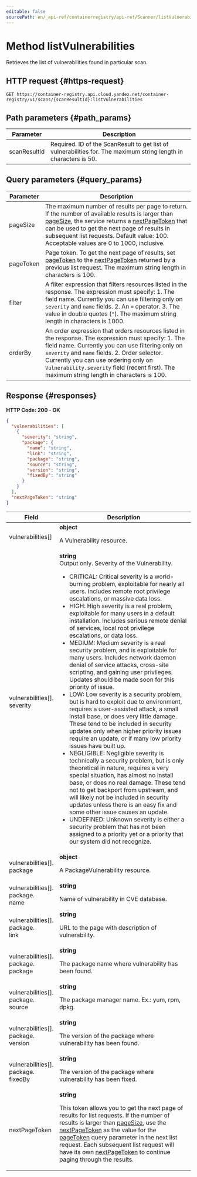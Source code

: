 ```yaml
---
editable: false
sourcePath: en/_api-ref/containerregistry/api-ref/Scanner/listVulnerabilities.md
---
```


# Method listVulnerabilities
Retrieves the list of vulnerabilities found in particular scan.
 

 
## HTTP request {#https-request}
```
GET https://container-registry.api.cloud.yandex.net/container-registry/v1/scans/{scanResultId}:listVulnerabilities
```
 
## Path parameters {#path_params}
 
Parameter | Description
--- | ---
scanResultId | Required. ID of the ScanResult to get list of vulnerabilities for.  The maximum string length in characters is 50.
 
## Query parameters {#query_params}
 
Parameter | Description
--- | ---
pageSize | The maximum number of results per page to return. If the number of available results is larger than [pageSize](/docs/container-registry/api-ref/Scanner/listVulnerabilities#query_params), the service returns a [nextPageToken](/docs/container-registry/api-ref/Registry/list#responses) that can be used to get the next page of results in subsequent list requests. Default value: 100.  Acceptable values are 0 to 1000, inclusive.
pageToken | Page token. To get the next page of results, set [pageToken](/docs/container-registry/api-ref/Scanner/listVulnerabilities#query_params) to the [nextPageToken](/docs/container-registry/api-ref/Registry/list#responses) returned by a previous list request.  The maximum string length in characters is 100.
filter | A filter expression that filters resources listed in the response. The expression must specify: 1. The field name. Currently you can use filtering only on `severity` and `name` fields. 2. An `=` operator. 3. The value in double quotes (`"`).  The maximum string length in characters is 1000.
orderBy | An order expression that orders resources listed in the response. The expression must specify: 1. The field name. Currently you can use filtering only on `severity` and `name` fields. 2. Order selector. Currently you can use ordering only on `Vulnerability.severity` field (recent first).  The maximum string length in characters is 100.
 
## Response {#responses}
**HTTP Code: 200 - OK**

```json 
{
  "vulnerabilities": [
    {
      "severity": "string",
      "package": {
        "name": "string",
        "link": "string",
        "package": "string",
        "source": "string",
        "version": "string",
        "fixedBy": "string"
      }
    }
  ],
  "nextPageToken": "string"
}
```

 
Field | Description
--- | ---
vulnerabilities[] | **object**<br><p>A Vulnerability resource.</p> 
vulnerabilities[].<br>severity | **string**<br>Output only. Severity of the Vulnerability.<br><ul> <li>CRITICAL: Critical severity is a world-burning problem, exploitable for nearly all users. Includes remote root privilege escalations, or massive data loss.</li> <li>HIGH: High severity is a real problem, exploitable for many users in a default installation. Includes serious remote denial of services, local root privilege escalations, or data loss.</li> <li>MEDIUM: Medium severity is a real security problem, and is exploitable for many users. Includes network daemon denial of service attacks, cross-site scripting, and gaining user privileges. Updates should be made soon for this priority of issue.</li> <li>LOW: Low severity is a security problem, but is hard to exploit due to environment, requires a user-assisted attack, a small install base, or does very little damage. These tend to be included in security updates only when higher priority issues require an update, or if many low priority issues have built up.</li> <li>NEGLIGIBLE: Negligible severity is technically a security problem, but is only theoretical in nature, requires a very special situation, has almost no install base, or does no real damage. These tend not to get backport from upstream, and will likely not be included in security updates unless there is an easy fix and some other issue causes an update.</li> <li>UNDEFINED: Unknown severity is either a security problem that has not been assigned to a priority yet or a priority that our system did not recognize.</li> </ul> 
vulnerabilities[].<br>package | **object**<br><p>A PackageVulnerability resource.</p> 
vulnerabilities[].<br>package.<br>name | **string**<br><p>Name of vulnerability in CVE database.</p> 
vulnerabilities[].<br>package.<br>link | **string**<br><p>URL to the page with description of vulnerability.</p> 
vulnerabilities[].<br>package.<br>package | **string**<br><p>The package name where vulnerability has been found.</p> 
vulnerabilities[].<br>package.<br>source | **string**<br><p>The package manager name. Ex.: yum, rpm, dpkg.</p> 
vulnerabilities[].<br>package.<br>version | **string**<br><p>The version of the package where vulnerability has been found.</p> 
vulnerabilities[].<br>package.<br>fixedBy | **string**<br><p>The version of the package where vulnerability has been fixed.</p> 
nextPageToken | **string**<br><p>This token allows you to get the next page of results for list requests. If the number of results is larger than <a href="/docs/container-registry/api-ref/Image/list#query_params">pageSize</a>, use the <a href="/docs/container-registry/api-ref/Scanner/listVulnerabilities#responses">nextPageToken</a> as the value for the <a href="/docs/container-registry/api-ref/Image/list#query_params">pageToken</a> query parameter in the next list request. Each subsequent list request will have its own <a href="/docs/container-registry/api-ref/Scanner/listVulnerabilities#responses">nextPageToken</a> to continue paging through the results.</p> 